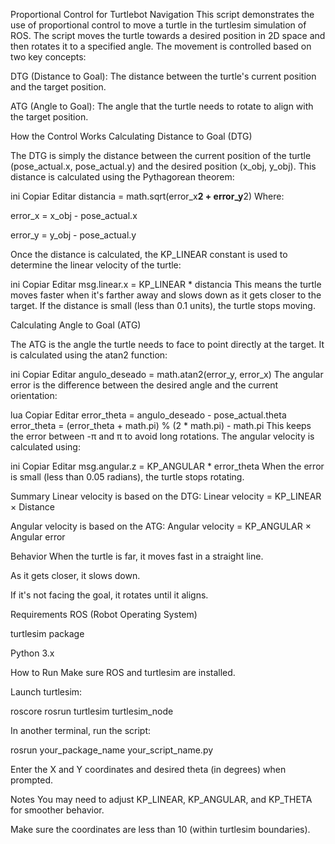 Proportional Control for Turtlebot Navigation
This script demonstrates the use of proportional control to move a turtle in the turtlesim simulation of ROS. The script moves the turtle towards a desired position in 2D space and then rotates it to a specified angle. The movement is controlled based on two key concepts:

DTG (Distance to Goal): The distance between the turtle's current position and the target position.

ATG (Angle to Goal): The angle that the turtle needs to rotate to align with the target position.

How the Control Works
Calculating Distance to Goal (DTG)

The DTG is simply the distance between the current position of the turtle (pose_actual.x, pose_actual.y) and the desired position (x_obj, y_obj). This distance is calculated using the Pythagorean theorem:

ini
Copiar
Editar
distancia = math.sqrt(error_x**2 + error_y**2)
Where:

error_x = x_obj - pose_actual.x

error_y = y_obj - pose_actual.y

Once the distance is calculated, the KP_LINEAR constant is used to determine the linear velocity of the turtle:

ini
Copiar
Editar
msg.linear.x = KP_LINEAR * distancia
This means the turtle moves faster when it's farther away and slows down as it gets closer to the target. If the distance is small (less than 0.1 units), the turtle stops moving.

Calculating Angle to Goal (ATG)

The ATG is the angle the turtle needs to face to point directly at the target. It is calculated using the atan2 function:

ini
Copiar
Editar
angulo_deseado = math.atan2(error_y, error_x)
The angular error is the difference between the desired angle and the current orientation:

lua
Copiar
Editar
error_theta = angulo_deseado - pose_actual.theta
error_theta = (error_theta + math.pi) % (2 * math.pi) - math.pi
This keeps the error between -π and π to avoid long rotations. The angular velocity is calculated using:

ini
Copiar
Editar
msg.angular.z = KP_ANGULAR * error_theta
When the error is small (less than 0.05 radians), the turtle stops rotating.

Summary
Linear velocity is based on the DTG: Linear velocity = KP_LINEAR × Distance

Angular velocity is based on the ATG: Angular velocity = KP_ANGULAR × Angular error

Behavior
When the turtle is far, it moves fast in a straight line.

As it gets closer, it slows down.

If it's not facing the goal, it rotates until it aligns.

Requirements
ROS (Robot Operating System)

turtlesim package

Python 3.x

How to Run
Make sure ROS and turtlesim are installed.

Launch turtlesim:

roscore
rosrun turtlesim turtlesim_node

In another terminal, run the script:

rosrun your_package_name your_script_name.py

Enter the X and Y coordinates and desired theta (in degrees) when prompted.

Notes
You may need to adjust KP_LINEAR, KP_ANGULAR, and KP_THETA for smoother behavior.

Make sure the coordinates are less than 10 (within turtlesim boundaries).
